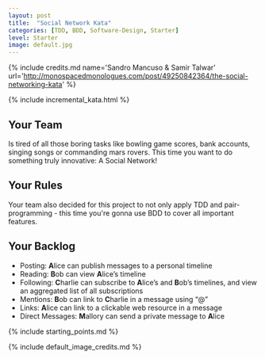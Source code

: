 ```yaml
---
layout: post
title:  "Social Network Kata"
categories: [TDD, BDD, Software-Design, Starter]
level: Starter
image: default.jpg
---
```


{% include credits.md name='Sandro Mancuso & Samir Talwar' url='http://monospacedmonologues.com/post/49250842364/the-social-networking-kata' %}

{% include incremental_kata.html %}

## Your Team

Is tired of all those boring tasks like bowling game scores, bank
accounts, singing songs or commanding mars rovers. This time you want to
do something truly innovative: A Social Network!


## Your Rules

Your team also decided for this project to not only apply TDD and 
pair-programming - this time you're gonna use BDD to cover all
important features.


## Your Backlog

* Posting: **A**lice can publish messages to a personal timeline
* Reading: **B**ob can view **A**lice’s timeline
* Following: **C**harlie can subscribe to **A**lice’s and **B**ob’s timelines, and view an aggregated list of all subscriptions
* Mentions: **B**ob can link to **C**harlie in a message using “@”
* Links: **A**lice can link to a clickable web resource in a message
* Direct Messages: **M**allory can send a private message to **A**lice


{% include starting_points.md %}

{% include default_image_credits.md %}
